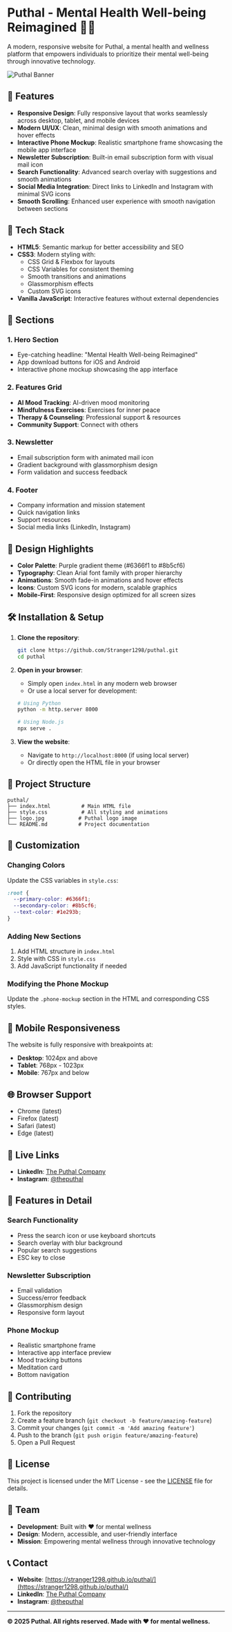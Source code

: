 # Puthal - Mental Health Well-being Reimagined 🧠✨

A modern, responsive website for Puthal, a mental health and wellness platform that empowers individuals to prioritize their mental well-being through innovative technology.

![Puthal Banner](logo.jpg)

## 🌟 Features

- **Responsive Design**: Fully responsive layout that works seamlessly across desktop, tablet, and mobile devices
- **Modern UI/UX**: Clean, minimal design with smooth animations and hover effects
- **Interactive Phone Mockup**: Realistic smartphone frame showcasing the mobile app interface
- **Newsletter Subscription**: Built-in email subscription form with visual mail icon
- **Search Functionality**: Advanced search overlay with suggestions and smooth animations
- **Social Media Integration**: Direct links to LinkedIn and Instagram with minimal SVG icons
- **Smooth Scrolling**: Enhanced user experience with smooth navigation between sections

## 🚀 Tech Stack

- **HTML5**: Semantic markup for better accessibility and SEO
- **CSS3**: Modern styling with:
  - CSS Grid & Flexbox for layouts
  - CSS Variables for consistent theming
  - Smooth transitions and animations
  - Glassmorphism effects
  - Custom SVG icons
- **Vanilla JavaScript**: Interactive features without external dependencies

## 📱 Sections

### 1. **Hero Section**
- Eye-catching headline: "Mental Health Well-being Reimagined"
- App download buttons for iOS and Android
- Interactive phone mockup showcasing the app interface

### 2. **Features Grid**
- **AI Mood Tracking**: AI-driven mood monitoring
- **Mindfulness Exercises**: Exercises for inner peace
- **Therapy & Counseling**: Professional support & resources
- **Community Support**: Connect with others

### 3. **Newsletter**
- Email subscription form with animated mail icon
- Gradient background with glassmorphism design
- Form validation and success feedback

### 4. **Footer**
- Company information and mission statement
- Quick navigation links
- Support resources
- Social media links (LinkedIn, Instagram)

## 🎨 Design Highlights

- **Color Palette**: Purple gradient theme (#6366f1 to #8b5cf6)
- **Typography**: Clean Arial font family with proper hierarchy
- **Animations**: Smooth fade-in animations and hover effects
- **Icons**: Custom SVG icons for modern, scalable graphics
- **Mobile-First**: Responsive design optimized for all screen sizes

## 🛠️ Installation & Setup

1. **Clone the repository**:
   ```bash
   git clone https://github.com/Stranger1298/puthal.git
   cd puthal
   ```

2. **Open in your browser**:
   - Simply open `index.html` in any modern web browser
   - Or use a local server for development:
   ```bash
   # Using Python
   python -m http.server 8000
   
   # Using Node.js
   npx serve .
   ```

3. **View the website**:
   - Navigate to `http://localhost:8000` (if using local server)
   - Or directly open the HTML file in your browser

## 📁 Project Structure

```
puthal/
├── index.html          # Main HTML file
├── style.css           # All styling and animations
├── logo.jpg           # Puthal logo image
└── README.md          # Project documentation
```

## 🔧 Customization

### Changing Colors
Update the CSS variables in `style.css`:
```css
:root {
  --primary-color: #6366f1;
  --secondary-color: #8b5cf6;
  --text-color: #1e293b;
}
```

### Adding New Sections
1. Add HTML structure in `index.html`
2. Style with CSS in `style.css`
3. Add JavaScript functionality if needed

### Modifying the Phone Mockup
Update the `.phone-mockup` section in the HTML and corresponding CSS styles.

## 📱 Mobile Responsiveness

The website is fully responsive with breakpoints at:
- **Desktop**: 1024px and above
- **Tablet**: 768px - 1023px
- **Mobile**: 767px and below

## 🌐 Browser Support

- Chrome (latest)
- Firefox (latest)
- Safari (latest)
- Edge (latest)

## 🔗 Live Links

- **LinkedIn**: [The Puthal Company](https://www.linkedin.com/company/theputhal/)
- **Instagram**: [@theputhal](https://www.instagram.com/theputhal/)

## 📝 Features in Detail

### Search Functionality
- Press the search icon or use keyboard shortcuts
- Search overlay with blur background
- Popular search suggestions
- ESC key to close

### Newsletter Subscription
- Email validation
- Success/error feedback
- Glassmorphism design
- Responsive form layout

### Phone Mockup
- Realistic smartphone frame
- Interactive app interface preview
- Mood tracking buttons
- Meditation card
- Bottom navigation

## 🤝 Contributing

1. Fork the repository
2. Create a feature branch (`git checkout -b feature/amazing-feature`)
3. Commit your changes (`git commit -m 'Add amazing feature'`)
4. Push to the branch (`git push origin feature/amazing-feature`)
5. Open a Pull Request

## 📄 License

This project is licensed under the MIT License - see the [LICENSE](LICENSE) file for details.

## 👥 Team

- **Development**: Built with ❤️ for mental wellness
- **Design**: Modern, accessible, and user-friendly interface
- **Mission**: Empowering mental wellness through innovative technology

## 📞 Contact

- **Website**: [https://stranger1298.github.io/puthal/](https://stranger1298.github.io/puthal/)
- **LinkedIn**: [The Puthal Company](https://www.linkedin.com/company/theputhal/)
- **Instagram**: [@theputhal](https://www.instagram.com/theputhal/)

---

**© 2025 Puthal. All rights reserved. Made with ❤️ for mental wellness.**
